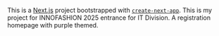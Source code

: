This is a [Next.js](https://nextjs.org) project bootstrapped with [`create-next-app`](https://nextjs.org/docs/app/api-reference/cli/create-next-app).
This is my project for INNOFASHION 2025 entrance for IT Division.
A registration homepage with purple themed.
